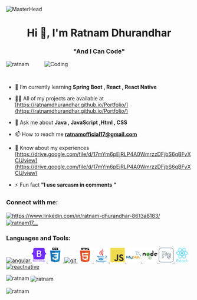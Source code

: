 ![MasterHead](https://gifdb.com/images/high/coding-skills-loading-dk68v8z0hevjpuiv.gif)
<h1 align="center">Hi 👋, I'm Ratnam Dhurandhar</h1>
<h3 align="center">"And I Can Code"</h3>
<img align="right" alt="Coding" width="400" src="http://bestanimations.com/Computers/funny-homer-computer-animated-gif-38.gif">


<p align="left"> <img src="https://komarev.com/ghpvc/?username=ratnam&label=Profile%20views&color=0e75b6&style=flat" alt="ratnam" /> </p>

<p align="left"> <a href="https://twitter.com/" target="blank"><img src="https://img.shields.io/twitter/follow/?logo=twitter&style=for-the-badge" alt="" /></a> </p>

- 🌱 I’m currently learning **Spring Boot , React , React Native**

- 👨‍💻 All of my projects are available at [https://ratnamdhurandhar.github.io/Portfolio/](https://ratnamdhurandhar.github.io/Portfolio/)

- 💬 Ask me about **Java , JavaScript ,Html , CSS**

- 📫 How to reach me **ratnamofficial17@gmail.com**

- 📄 Know about my experiences [https://drive.google.com/file/d/17mYm6pEjRLP4A0WmrzzDFjbS6qBFvXCU/view](https://drive.google.com/file/d/17mYm6pEjRLP4A0WmrzzDFjbS6qBFvXCU/view)

- ⚡ Fun fact **"I use sarcasm in comments "**

<h3 align="left">Connect with me:</h3>
<p align="left">
<a href="https://linkedin.com/in/https://www.linkedin.com/in/ratnam-dhurandhar-8613a8183/" target="blank"><img align="center" src="https://raw.githubusercontent.com/rahuldkjain/github-profile-readme-generator/master/src/images/icons/Social/linked-in-alt.svg" alt="https://www.linkedin.com/in/ratnam-dhurandhar-8613a8183/" height="30" width="40" /></a>
<a href="https://instagram.com/ratnam17__" target="blank"><img align="center" src="https://raw.githubusercontent.com/rahuldkjain/github-profile-readme-generator/master/src/images/icons/Social/instagram.svg" alt="ratnam17__" height="30" width="40" /></a>
</p>

<h3 align="left">Languages and Tools:</h3>
<p align="left"> <a href="https://angular.io" target="_blank" rel="noreferrer"> <img src="https://angular.io/assets/images/logos/angular/angular.svg" alt="angular" width="40" height="40"/> </a> <a href="https://getbootstrap.com" target="_blank" rel="noreferrer"> <img src="https://raw.githubusercontent.com/devicons/devicon/master/icons/bootstrap/bootstrap-plain-wordmark.svg" alt="bootstrap" width="40" height="40"/> </a> <a href="https://www.w3schools.com/css/" target="_blank" rel="noreferrer"> <img src="https://raw.githubusercontent.com/devicons/devicon/master/icons/css3/css3-original-wordmark.svg" alt="css3" width="40" height="40"/> </a> <a href="https://git-scm.com/" target="_blank" rel="noreferrer"> <img src="https://www.vectorlogo.zone/logos/git-scm/git-scm-icon.svg" alt="git" width="40" height="40"/> </a> <a href="https://www.w3.org/html/" target="_blank" rel="noreferrer"> <img src="https://raw.githubusercontent.com/devicons/devicon/master/icons/html5/html5-original-wordmark.svg" alt="html5" width="40" height="40"/> </a> <a href="https://www.java.com" target="_blank" rel="noreferrer"> <img src="https://raw.githubusercontent.com/devicons/devicon/master/icons/java/java-original.svg" alt="java" width="40" height="40"/> </a> <a href="https://developer.mozilla.org/en-US/docs/Web/JavaScript" target="_blank" rel="noreferrer"> <img src="https://raw.githubusercontent.com/devicons/devicon/master/icons/javascript/javascript-original.svg" alt="javascript" width="40" height="40"/> </a> <a href="https://www.mysql.com/" target="_blank" rel="noreferrer"> <img src="https://raw.githubusercontent.com/devicons/devicon/master/icons/mysql/mysql-original-wordmark.svg" alt="mysql" width="40" height="40"/> </a> <a href="https://nodejs.org" target="_blank" rel="noreferrer"> <img src="https://raw.githubusercontent.com/devicons/devicon/master/icons/nodejs/nodejs-original-wordmark.svg" alt="nodejs" width="40" height="40"/> </a> <a href="https://www.photoshop.com/en" target="_blank" rel="noreferrer"> <img src="https://raw.githubusercontent.com/devicons/devicon/master/icons/photoshop/photoshop-line.svg" alt="photoshop" width="40" height="40"/> </a> <a href="https://reactjs.org/" target="_blank" rel="noreferrer"> <img src="https://raw.githubusercontent.com/devicons/devicon/master/icons/react/react-original-wordmark.svg" alt="react" width="40" height="40"/> </a> <a href="https://reactnative.dev/" target="_blank" rel="noreferrer"> <img src="https://reactnative.dev/img/header_logo.svg" alt="reactnative" width="40" height="40"/> </a> </p>

<p><img align="left" src="https://github-readme-stats.vercel.app/api/top-langs?username=ratnam&show_icons=true&locale=en&layout=compact" alt="ratnam" /></p>

<p>&nbsp;<img align="center" src="https://github-readme-stats.vercel.app/api?username=ratnam&show_icons=true&locale=en" alt="ratnam" /></p>

<p><img align="center" src="https://github-readme-streak-stats.herokuapp.com/?user=ratnam&" alt="ratnam" /></p>

